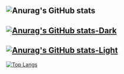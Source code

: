 ![Anurag's GitHub stats](https://github-readme-stats.vercel.app/api?username=heum-ji&show_icons=true&theme=radical)
---
[![Anurag's GitHub stats-Dark](https://github-readme-stats.vercel.app/api?username=heum-ji&show_icons=true&theme=dark#gh-dark-mode-only)](https://github.com/heum-ji/github-readme-stats#gh-dark-mode-only)
---
[![Anurag's GitHub stats-Light](https://github-readme-stats.vercel.app/api?username=heum-ji&show_icons=true&theme=default#gh-light-mode-only)](https://github.com/heum-ji/github-readme-stats#gh-light-mode-only)
---
[![Top Langs](https://github-readme-stats.vercel.app/api/top-langs/?username=heum-ji&layout=compact)](https://github.com/heum-ji/github-readme-stats)

